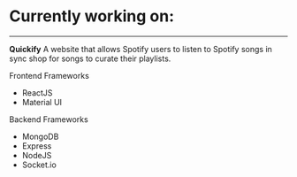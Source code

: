 # Currently working on:
---
**Quickify**
A website that allows Spotify users to listen to Spotify songs in sync shop for songs to curate their playlists.

Frontend Frameworks
- ReactJS
- Material UI

Backend Frameworks
- MongoDB
- Express
- NodeJS
- Socket.io
